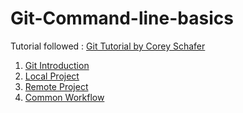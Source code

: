 # Git-Command-line-basics

Tutorial followed : [Git Tutorial by Corey Schafer](https://youtu.be/HVsySz-h9r4)

1. [Git Introduction](/1.%20Git%20introduction.md)
2. [Local Project](/2.%20Getting%20started-Local%20project.md)
3. [Remote Project](/3.%20Getting%20started-Remote%20project.md)
4. [Common Workflow](/4.%20Common%20workflow.md)

